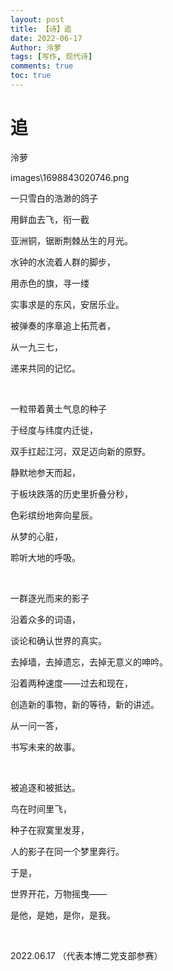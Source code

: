 ```yaml
---
layout: post
title: 【诗】追
date: 2022-06-17
Author: 泠萝 
tags: [写作, 现代诗]
comments: true
toc: true
---
```

# 追

泠萝

images\1698843020746.png

一只雪白的浩渺的鸽子

用鲜血去飞，衔一截

亚洲铜，锯断荆棘丛生的月光。

水钟的水流着人群的脚步，

用赤色的旗，寻一缕

实事求是的东风，安居乐业。

被弹奏的序章追上拓荒者，

从一九三七，

递来共同的记忆。

<br/>

一粒带着黄土气息的种子

于经度与纬度内迁徙，

双手扛起江河，双足迈向新的原野。

静默地参天而起，

于板块跌落的历史里折叠分秒，

色彩缤纷地奔向星辰。

从梦的心脏，

聆听大地的呼吸。

<br/>

一群逐光而来的影子

沿着众多的词语，

谈论和确认世界的真实。

去掉墙，去掉遗忘，去掉无意义的呻吟。

沿着两种速度——过去和现在，

创造新的事物，新的等待，新的讲述。

从一问一答，

书写未来的故事。

<br/>

被追逐和被抵达。

鸟在时间里飞，

种子在寂寞里发芽，

人的影子在同一个梦里奔行。

于是，

世界开花，万物摇曳——

是他，是她，是你，是我。

<br/>

2022.06.17 （代表本博二党支部参赛）
